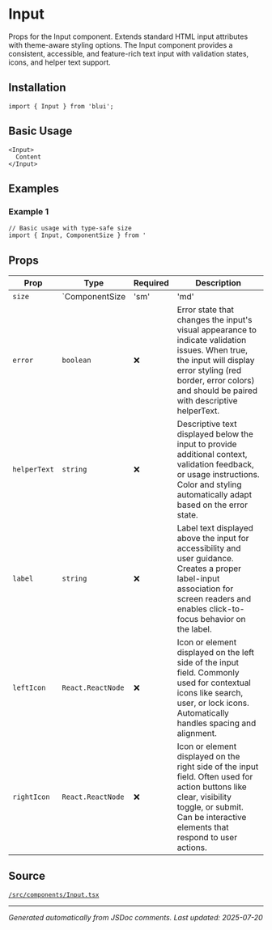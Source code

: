 # Input

Props for the Input component. Extends standard HTML input attributes with theme-aware styling options. The Input component provides a consistent, accessible, and feature-rich text input with validation states, icons, and helper text support.

## Installation

```tsx
import { Input } from 'blui';
```

## Basic Usage

```tsx
<Input>
  Content
</Input>
```

## Examples

### Example 1

```tsx
// Basic usage with type-safe size
import { Input, ComponentSize } from '
```

## Props

| Prop | Type | Required | Description |
|------|------|----------|-------------|
| `size` | `ComponentSize | 'sm' | 'md' | 'lg'` | ❌ | Props for the Input component. Extends standard HTML input attributes with theme-aware styling options. The Input component provides a consistent, accessible, and feature-rich text input with validation states, icons, and helper text support. |
| `error` | `boolean` | ❌ | Error state that changes the input's visual appearance to indicate validation issues. When true, the input will display error styling (red border, error colors) and should be paired with descriptive helperText. |
| `helperText` | `string` | ❌ | Descriptive text displayed below the input to provide additional context, validation feedback, or usage instructions. Color and styling automatically adapt based on the error state. |
| `label` | `string` | ❌ | Label text displayed above the input for accessibility and user guidance. Creates a proper label-input association for screen readers and enables click-to-focus behavior on the label. |
| `leftIcon` | `React.ReactNode` | ❌ | Icon or element displayed on the left side of the input field. Commonly used for contextual icons like search, user, or lock icons. Automatically handles spacing and alignment. |
| `rightIcon` | `React.ReactNode` | ❌ | Icon or element displayed on the right side of the input field. Often used for action buttons like clear, visibility toggle, or submit. Can be interactive elements that respond to user actions. |

## Source

[`/src/components/Input.tsx`](../src/components/Input.tsx)

---

*Generated automatically from JSDoc comments. Last updated: 2025-07-20*
